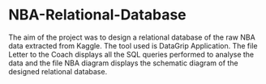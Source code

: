 # NBA-Relational-Database
The aim of the project was to design a relational database of the raw NBA data extracted from Kaggle. The tool used is DataGrip Application. 
The file Letter to the Coach displays all the SQL queries performed to analyse the data and the file NBA diagram displays the schematic diagram of the designed relational database.

